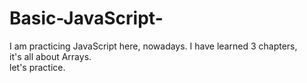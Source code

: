 # Basic-JavaScript-
I am practicing JavaScript here, nowadays.
I have learned 3 chapters, <br> it's all about Arrays. <br> let's practice.
